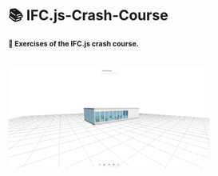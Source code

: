 # 📚 IFC.js-Crash-Course

#### 📝 Exercises of the IFC.js crash course.

#
<img width="80%" align="center" src="Modal.jpeg" alt="modal" /> <br/>

